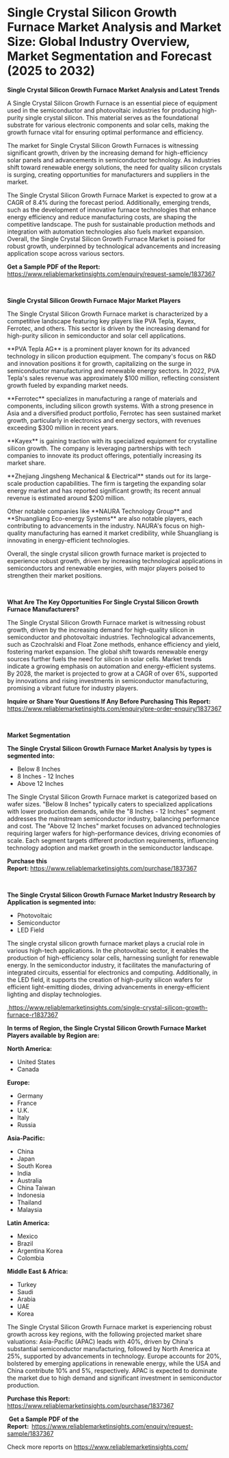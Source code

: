 <p><h1>Single Crystal Silicon Growth Furnace Market Analysis and Market Size: Global Industry Overview, Market Segmentation and Forecast (2025 to 2032)</h1></p><p><strong>Single Crystal Silicon Growth Furnace Market Analysis and Latest Trends</strong></p>
<p><p>A Single Crystal Silicon Growth Furnace is an essential piece of equipment used in the semiconductor and photovoltaic industries for producing high-purity single crystal silicon. This material serves as the foundational substrate for various electronic components and solar cells, making the growth furnace vital for ensuring optimal performance and efficiency.</p><p>The market for Single Crystal Silicon Growth Furnaces is witnessing significant growth, driven by the increasing demand for high-efficiency solar panels and advancements in semiconductor technology. As industries shift toward renewable energy solutions, the need for quality silicon crystals is surging, creating opportunities for manufacturers and suppliers in the market. </p><p>The Single Crystal Silicon Growth Furnace Market is expected to grow at a CAGR of 8.4% during the forecast period. Additionally, emerging trends, such as the development of innovative furnace technologies that enhance energy efficiency and reduce manufacturing costs, are shaping the competitive landscape. The push for sustainable production methods and integration with automation technologies also fuels market expansion. Overall, the Single Crystal Silicon Growth Furnace Market is poised for robust growth, underpinned by technological advancements and increasing application scope across various sectors.</p></p>
<p><strong>Get a Sample PDF of the Report:&nbsp;</strong> <a href="https://www.reliablemarketinsights.com/enquiry/request-sample/1837367?utm_campaign=2485&utm_medium=2&utm_source=Github&utm_content=ia&utm_term=28022025&utm_id=single-crystal-silicon-growth-furnace">https://www.reliablemarketinsights.com/enquiry/request-sample/1837367</a></p>
<p>&nbsp;</p>
<p><strong>Single Crystal Silicon Growth Furnace Major Market Players</strong></p>
<p><p>The Single Crystal Silicon Growth Furnace market is characterized by a competitive landscape featuring key players like PVA Tepla, Kayex, Ferrotec, and others. This sector is driven by the increasing demand for high-purity silicon in semiconductor and solar cell applications.</p><p>**PVA Tepla AG** is a prominent player known for its advanced technology in silicon production equipment. The company's focus on R&D and innovation positions it for growth, capitalizing on the surge in semiconductor manufacturing and renewable energy sectors. In 2022, PVA Tepla's sales revenue was approximately $100 million, reflecting consistent growth fueled by expanding market needs.</p><p>**Ferrotec** specializes in manufacturing a range of materials and components, including silicon growth systems. With a strong presence in Asia and a diversified product portfolio, Ferrotec has seen sustained market growth, particularly in electronics and energy sectors, with revenues exceeding $300 million in recent years.</p><p>**Kayex** is gaining traction with its specialized equipment for crystalline silicon growth. The company is leveraging partnerships with tech companies to innovate its product offerings, potentially increasing its market share.</p><p>**Zhejiang Jingsheng Mechanical & Electrical** stands out for its large-scale production capabilities. The firm is targeting the expanding solar energy market and has reported significant growth; its recent annual revenue is estimated around $200 million.</p><p>Other notable companies like **NAURA Technology Group** and **Shuangliang Eco-energy Systems** are also notable players, each contributing to advancements in the industry. NAURA's focus on high-quality manufacturing has earned it market credibility, while Shuangliang is innovating in energy-efficient technologies.</p><p>Overall, the single crystal silicon growth furnace market is projected to experience robust growth, driven by increasing technological applications in semiconductors and renewable energies, with major players poised to strengthen their market positions.</p></p>
<p>&nbsp;</p>
<p><strong>What Are The Key Opportunities For Single Crystal Silicon Growth Furnace Manufacturers?</strong></p>
<p><p>The Single Crystal Silicon Growth Furnace market is witnessing robust growth, driven by the increasing demand for high-quality silicon in semiconductor and photovoltaic industries. Technological advancements, such as Czochralski and Float Zone methods, enhance efficiency and yield, fostering market expansion. The global shift towards renewable energy sources further fuels the need for silicon in solar cells. Market trends indicate a growing emphasis on automation and energy-efficient systems. By 2028, the market is projected to grow at a CAGR of over 6%, supported by innovations and rising investments in semiconductor manufacturing, promising a vibrant future for industry players.</p></p>
<p><strong>Inquire or Share Your Questions If Any Before Purchasing This Report:</strong> <a href="https://www.reliablemarketinsights.com/enquiry/pre-order-enquiry/1837367?utm_campaign=2485&utm_medium=2&utm_source=Github&utm_content=ia&utm_term=28022025&utm_id=single-crystal-silicon-growth-furnace">https://www.reliablemarketinsights.com/enquiry/pre-order-enquiry/1837367</a></p>
<p>&nbsp;</p>
<p><strong>Market Segmentation</strong></p>
<p><strong>The Single Crystal Silicon Growth Furnace Market Analysis by types is segmented into:</strong></p>
<p><ul><li>Below 8 Inches</li><li>8 Inches - 12 Inches</li><li>Above 12 Inches</li></ul></p>
<p><p>The Single Crystal Silicon Growth Furnace market is categorized based on wafer sizes. "Below 8 Inches" typically caters to specialized applications with lower production demands, while the "8 Inches - 12 Inches" segment addresses the mainstream semiconductor industry, balancing performance and cost. The "Above 12 Inches" market focuses on advanced technologies requiring larger wafers for high-performance devices, driving economies of scale. Each segment targets different production requirements, influencing technology adoption and market growth in the semiconductor landscape.</p></p>
<p><strong>Purchase this Report:&nbsp;</strong><a href="https://www.reliablemarketinsights.com/purchase/1837367?utm_campaign=2485&utm_medium=2&utm_source=Github&utm_content=ia&utm_term=28022025&utm_id=single-crystal-silicon-growth-furnace">https://www.reliablemarketinsights.com/purchase/1837367</a></p>
<p>&nbsp;</p>
<p><strong>The Single Crystal Silicon Growth Furnace Market Industry Research by Application is segmented into:</strong></p>
<p><ul><li>Photovoltaic</li><li>Semiconductor</li><li>LED Field</li></ul></p>
<p><p>The single crystal silicon growth furnace market plays a crucial role in various high-tech applications. In the photovoltaic sector, it enables the production of high-efficiency solar cells, harnessing sunlight for renewable energy. In the semiconductor industry, it facilitates the manufacturing of integrated circuits, essential for electronics and computing. Additionally, in the LED field, it supports the creation of high-purity silicon wafers for efficient light-emitting diodes, driving advancements in energy-efficient lighting and display technologies.</p></p>
<p><a href="https://www.reliablemarketinsights.com/single-crystal-silicon-growth-furnace-r1837367?utm_campaign=2485&utm_medium=2&utm_source=Github&utm_content=ia&utm_term=28022025&utm_id=single-crystal-silicon-growth-furnace">&nbsp;https://www.reliablemarketinsights.com/single-crystal-silicon-growth-furnace-r1837367</a></p>
<p><strong>In terms of Region, the Single Crystal Silicon Growth Furnace Market Players available by Region are:</strong></p>
<p>
    <p> <strong> North America: </strong>
        <ul>
            <li>United States</li>
            <li>Canada</li>
        </ul>
        </p> 
    <p> <strong> Europe: </strong>
        <ul>
            <li>Germany</li>
            <li>France</li>
            <li>U.K.</li>
            <li>Italy</li>
            <li>Russia</li>
        </ul>
        </p> 
    <p> <strong> Asia-Pacific: </strong>
        <ul>
            <li>China</li>
            <li>Japan</li>
            <li>South Korea</li>
            <li>India</li>
            <li>Australia</li>
            <li>China Taiwan</li>
            <li>Indonesia</li>
            <li>Thailand</li>
            <li>Malaysia</li>
        </ul>
        </p> 
    <p> <strong> Latin America: </strong>
        <ul>
            <li>Mexico</li>
            <li>Brazil</li>
            <li>Argentina Korea</li>
            <li>Colombia</li>
        </ul>
        </p> 
    <p> <strong> Middle East & Africa: </strong>
        <ul>
            <li>Turkey</li>
            <li>Saudi</li>
            <li>Arabia</li>
            <li>UAE</li>
            <li>Korea</li>
        </ul>
    </p>
    </p>
<p><p>The Single Crystal Silicon Growth Furnace market is experiencing robust growth across key regions, with the following projected market share valuations: Asia-Pacific (APAC) leads with 40%, driven by China's substantial semiconductor manufacturing, followed by North America at 25%, supported by advancements in technology. Europe accounts for 20%, bolstered by emerging applications in renewable energy, while the USA and China contribute 10% and 5%, respectively. APAC is expected to dominate the market due to high demand and significant investment in semiconductor production.</p></p>
<p><strong>Purchase this Report: </strong><a href="https://www.reliablemarketinsights.com/purchase/1837367?utm_campaign=2485&utm_medium=2&utm_source=Github&utm_content=ia&utm_term=28022025&utm_id=single-crystal-silicon-growth-furnace">https://www.reliablemarketinsights.com/purchase/1837367</a></p>
<p>&nbsp;<strong>Get a Sample PDF of the Report:&nbsp;&nbsp;</strong><a href="https://www.reliablemarketinsights.com/enquiry/request-sample/1837367?utm_campaign=2485&utm_medium=2&utm_source=Github&utm_content=ia&utm_term=28022025&utm_id=single-crystal-silicon-growth-furnace">https://www.reliablemarketinsights.com/enquiry/request-sample/1837367</a></p>
<p><strong></strong></p>
<p>Check more reports on <a href="https://www.reliablemarketinsights.com/?utm_campaign=2485&utm_medium=2&utm_source=Github&utm_content=ia&utm_term=28022025&utm_id=single-crystal-silicon-growth-furnace">https://www.reliablemarketinsights.com/</a></p>